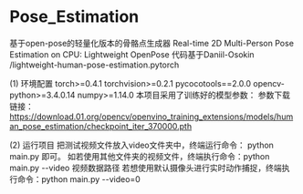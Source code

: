 # Pose_Estimation
基于open-pose的轻量化版本的骨骼点生成器
Real-time 2D Multi-Person Pose Estimation on CPU: Lightweight OpenPose
代码基于Daniil-Osokin /lightweight-human-pose-estimation.pytorch

(1) 环境配置
torch>=0.4.1
torchvision>=0.2.1
pycocotools==2.0.0
opencv-python>=3.4.0.14
numpy>=1.14.0
本项目采用了训练好的模型参数：
参数下载链接：https://download.01.org/opencv/openvino_training_extensions/models/human_pose_estimation/checkpoint_iter_370000.pth

(2) 运行项目
把测试视频文件放入video文件夹中，终端运行命令： python main.py 即可。
如若使用其他文件夹的视频文件，终端执行命令：python main.py --video 视频数据路径
若想使用默认摄像头进行实时动作捕捉，终端执行命令：python main.py --video=0

